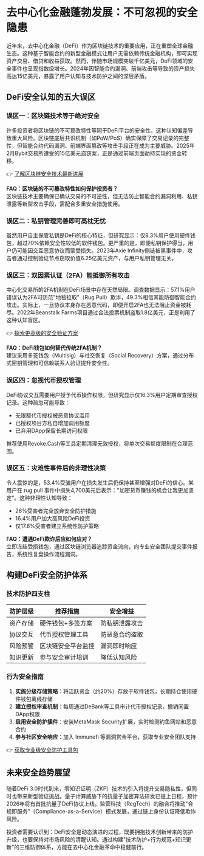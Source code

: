 # 去中心化金融蓬勃发展：不可忽视的安全隐患

近年来，去中心化金融（DeFi）作为区块链技术的重要应用，正在重塑全球金融生态。这种基于智能合约的新型金融模式让用户无需依赖传统金融机构，即可实现资产交易、借贷和收益获取。然而，伴随市场规模突破千亿美元，DeFi领域的安全事件也呈现指数级增长。2024年因智能合约漏洞、前端攻击等导致的资产损失高达15亿美元，暴露了用户认知与技术防护之间的深层矛盾。

## DeFi安全认知的五大误区

### 误区一：区块链技术等于绝对安全
许多投资者将区块链的不可篡改特性等同于DeFi平台的安全性，这种认知偏差导致重大风险。区块链底层共识机制（如PoW/PoS）确实保障了交易记录的完整性，但智能合约代码漏洞、前端界面篡改等攻击手段正在成为主要威胁。2025年2月Bybit交易所遭受的15亿美元盗窃案，正是通过前端页面劫持实现的资金转移。

👉 [了解区块链安全技术最新进展](https://bit.ly/okx_welcome)

**FAQ：区块链的不可篡改特性如何保护投资者？**  
区块链技术主要确保已确认交易的不可逆性，但无法防止智能合约漏洞利用、私钥泄露等新型攻击手段，需配合多重安全措施使用。

### 误区二：私钥管理完善即可高枕无忧
虽然用户自主保管私钥是DeFi的核心特征，但研究显示：仅8.3%用户使用硬件钱包，超过70%依赖安全性较低的软件钱包。更严重的是，即便私钥保护得当，用户仍可能因交互恶意协议而蒙受损失。2023年Axie Infinity侧链被黑事件中，攻击者通过控制验证节点窃取价值6.25亿美元资产，与用户私钥管理无关。

### 误区三：双因素认证（2FA）能抵御所有攻击
中心化交易所的2FA机制在DeFi场景中存在天然局限。调查数据显示：57.1%用户错误认为2FA可防范"地毯拉取"（Rug Pull）欺诈，49.3%相信其能防御智能合约攻击。实际上，一旦协议本身存在恶意代码，即便开启2FA也无法阻止资金被耗尽。2022年Beanstalk Farms项目通过合法投票机制盗取1.8亿美元，正是利用了这种认知盲区。

👉 [探索更高级的安全验证方案](https://bit.ly/okx_welcome)

**FAQ：DeFi钱包如何替代传统2FA机制？**  
建议采用多签钱包（Multisig）与社交恢复（Social Recovery）方案，通过分布式密钥管理和可信赖联系人验证提升安全性。

### 误区四：忽视代币授权管理
DeFi协议交互需要用户授予代币操作权限，但研究显示仅16.3%用户定期审查授权记录。这种疏忽可能导致：  
- 无限额代币授权被恶意协议滥用  
- 已授权项目方私自增加调用额度  
- 已弃用DApp保留长期访问权限  

推荐使用Revoke.Cash等工具定期清理无效授权，将单次交易额度限制在合理范围。

### 误区五：灾难性事件后的非理性决策
令人震惊的是，53.4%受骗用户在损失发生后仍保持甚至增强对DeFi的信心。某用户在 rug pull 事件中损失4,700美元后表示："加密货币赚钱的机会让我更加坚定"。这种非理性认知导致：  
- 26%受害者完全放弃安全防护措施  
- 16.4%用户加大高风险DeFi投资  
- 仅17.6%受害者建立系统性防护策略  

**FAQ：遭遇DeFi欺诈后应如何应对？**  
立即冻结受损钱包，通过区块链浏览器追踪资金流向，向专业安全团队提交事件报告，系统性复盘操作流程漏洞。

## 构建DeFi安全防护体系

### 技术防护四支柱
| 防护层级 | 推荐措施 | 安全增益 |
|---------|---------|---------|
| 资产存储 | 硬件钱包+多签方案 | 防私钥泄露攻击 |
| 协议交互 | 代币授权管理工具 | 防恶意合约盗取 |
| 风险预警 | 区块链安全平台监控 | 漏洞即时响应 |
| 知识更新 | 参与安全审计培训 | 降低认知风险 |

### 行为安全指南
1. **实施分级存储策略**：将活跃资金（约20%）存放于软件钱包，长期持仓使用硬件钱包离线存储
2. **建立授权审查机制**：每周通过DeBank等工具审计代币授权记录，撤销闲置DApp权限
3. **启用安全防护插件**：安装MetaMask Security扩展，实时检测钓鱼网站和恶意合约
4. **参与社区安全响应**：加入 Immunefi 等漏洞赏金平台，获取专业安全团队支持

👉 [获取专业级安全防护工具包](https://bit.ly/okx_welcome)

## 未来安全趋势展望
随着DeFi 3.0时代到来，零知识证明（ZKP）技术的引入将提升交易隐私性，但同时也带来新型验证挑战。量子计算威胁下的抗量子加密算法研发已提上日程，预计2026年将有首批抗量子DeFi协议上线。监管科技（RegTech）的融合将推动"合规即服务"（Compliance-as-a-Service）模式发展，通过链上身份认证降低欺诈风险。

投资者需要认识到：DeFi安全是动态演进的过程，既要拥抱技术创新带来的防护升级，也要保持对市场风险的清醒认知。通过构建"技术防护+行为规范+知识更新"的三维防御体系，方能在去中心化金融革命中稳健前行。